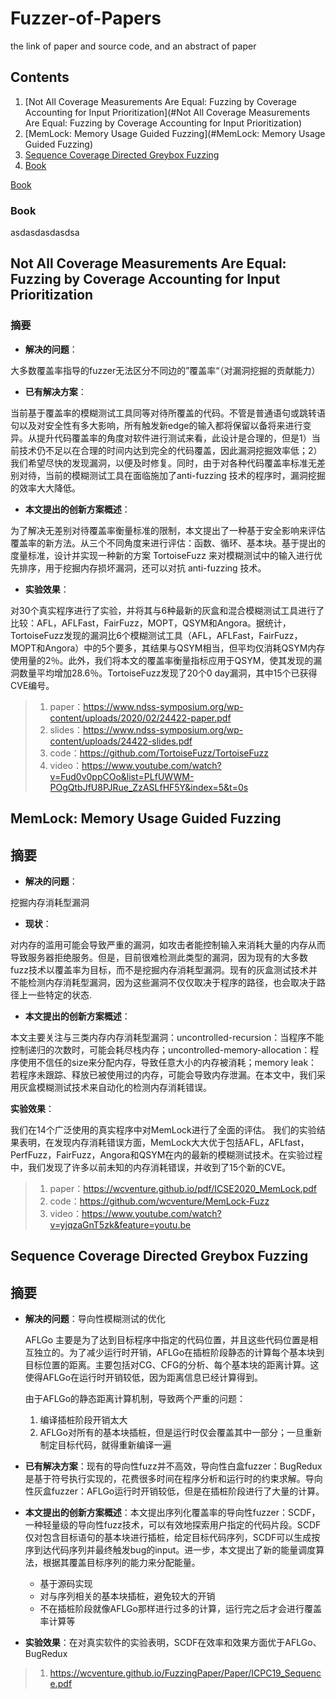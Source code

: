 # Fuzzer-of-Papers
the link of paper and source code, and an abstract of paper

## Contents

1. [Not All Coverage Measurements Are Equal: Fuzzing by Coverage Accounting for Input Prioritization](#Not All Coverage Measurements Are Equal: Fuzzing by Coverage Accounting for Input Prioritization)
2. [MemLock: Memory Usage Guided Fuzzing](#MemLock: Memory Usage Guided Fuzzing)
3. [Sequence Coverage Directed Greybox Fuzzing](#sequence-coverage-directed-greybox-fuzzing)
4. [Book](#Book)

[Book](#book)



### Book

asdasdasdasdsa

## Not All Coverage Measurements Are Equal: Fuzzing by Coverage Accounting for Input Prioritization

### 摘要

- **解决的问题**：

大多数覆盖率指导的fuzzer无法区分不同边的”覆盖率“（对漏洞挖掘的贡献能力）

- **已有解决方案**：

当前基于覆盖率的模糊测试工具同等对待所覆盖的代码。不管是普通语句或跳转语句以及对安全性有多大影响，所有触发新edge的输入都将保留以备将来进行变异。从提升代码覆盖率的角度对软件进行测试来看，此设计是合理的，但是1）当前技术仍不足以在合理的时间内达到完全的代码覆盖，因此漏洞挖掘效率低；2）我们希望尽快的发现漏洞，以便及时修复。同时，由于对各种代码覆盖率标准无差别对待，当前的模糊测试工具在面临施加了anti-fuzzing 技术的程序时，漏洞挖掘的效率大大降低。

- **本文提出的创新方案概述**：

为了解决无差别对待覆盖率衡量标准的限制，本文提出了一种基于安全影响来评估覆盖率的新方法。从三个不同角度来进行评估：函数、循环、基本块。基于提出的度量标准，设计并实现一种新的方案 TortoiseFuzz 来对模糊测试中的输入进行优先排序，用于挖掘内存损坏漏洞，还可以对抗 anti-fuzzing 技术。

- **实验效果**：

对30个真实程序进行了实验，并将其与6种最新的灰盒和混合模糊测试工具进行了比较：AFL，AFLFast，FairFuzz，MOPT，QSYM和Angora。据统计，TortoiseFuzz发现的漏洞比6个模糊测试工具（AFL，AFLFast，FairFuzz，MOPT和Angora）中的5个要多，其结果与QSYM相当，但平均仅消耗QSYM内存使用量的2％。此外，我们将本文的覆盖率衡量指标应用于QSYM，使其发现的漏洞数量平均增加28.6％。TortoiseFuzz发现了20个0 day漏洞，其中15个已获得CVE编号。

>1. paper：https://www.ndss-symposium.org/wp-content/uploads/2020/02/24422-paper.pdf
>2. slides：https://www.ndss-symposium.org/wp-content/uploads/24422-slides.pdf
>3. code：https://github.com/TortoiseFuzz/TortoiseFuzz
>4. video：https://www.youtube.com/watch?v=Fud0v0ppCOo&list=PLfUWWM-POgQtbJfU8PJRue_ZzASLfHF5Y&index=5&t=0s

## MemLock: Memory Usage Guided Fuzzing

## 摘要

- **解决的问题**：

挖掘内存消耗型漏洞

- **现状**：

对内存的滥用可能会导致严重的漏洞，如攻击者能控制输入来消耗大量的内存从而导致服务器拒绝服务。但是，目前很难检测此类型的漏洞，因为现有的大多数fuzz技术以覆盖率为目标，而不是挖掘内存消耗型漏洞。现有的灰盒测试技术并不能检测内存消耗型漏洞，因为这些漏洞不仅仅取决于程序的路径，也会取决于路径上一些特定的状态.

- **本文提出的创新方案概述**：

本文主要关注与三类内存内存消耗型漏洞：uncontrolled-recursion：当程序不能控制递归的次数时，可能会耗尽栈内存；uncontrolled-memory-allocation：程序使用不信任的size来分配内存，导致任意大小的内存被消耗；memory leak：若程序未跟踪、释放已被使用过的内存，可能会导致内存泄漏。在本文中，我们采用灰盒模糊测试技术来自动化的检测内存消耗错误。

**实验效果**：

我们在14个广泛使用的真实程序中对MemLock进行了全面的评估。 我们的实验结果表明，在发现内存消耗错误方面，MemLock大大优于包括AFL，AFLfast，PerfFuzz，FairFuzz，Angora和QSYM在内的最新的模糊测试技术。在实验过程中，我们发现了许多以前未知的内存消耗错误，并收到了15个新的CVE。

> 1. paper：https://wcventure.github.io/pdf/ICSE2020_MemLock.pdf
> 2. code：https://github.com/wcventure/MemLock-Fuzz
> 3. video：https://www.youtube.com/watch?v=yjqzaGnT5zk&feature=youtu.be

## Sequence Coverage Directed Greybox Fuzzing 

## 摘要

- **解决的问题**：导向性模糊测试的优化

  AFLGo 主要是为了达到目标程序中指定的代码位置，并且这些代码位置是相互独立的。为了减少运行时开销，AFLGo在插桩阶段静态的计算每个基本块到目标位置的距离。主要包括对CG、CFG的分析、每个基本块的距离计算。这使得AFLGo在运行时开销较低，因为距离信息已经计算得到。

  由于AFLGo的静态距离计算机制，导致两个严重的问题：

  1. 编译插桩阶段开销太大
  2. AFLGo对所有的基本块插桩，但是运行时仅会覆盖其中一部分；一旦重新制定目标代码，就得重新编译一遍

- **已有解决方案**：现有的导向性fuzz并不高效，导向性白盒fuzzer：BugRedux是基于符号执行实现的，花费很多时间在程序分析和运行时的约束求解。导向性灰盒fuzzer：AFLGo运行时开销较低，但是在插桩阶段进行了大量的计算。

- **本文提出的创新方案概述**：本文提出序列化覆盖率的导向性fuzzer：SCDF，一种轻量级的导向性fuzz技术，可以有效地探索用户指定的代码片段。SCDF仅对包含目标语句的基本块进行插桩，给定目标代码序列，SCDF可以生成按序到达代码序列并最终触发bug的input。进一步，本文提出了新的能量调度算法，根据其覆盖目标序列的能力来分配能量。

  * 基于源码实现
  * 对与序列相关的基本块插桩，避免较大的开销
  * 不在插桩阶段就像AFLGo那样进行过多的计算，运行完之后才会进行覆盖率计算等

- **实验效果**：在对真实软件的实验表明，SCDF在效率和效果方面优于AFLGo、BugRedux

> 1. https://wcventure.github.io/FuzzingPaper/Paper/ICPC19_Sequence.pdf

